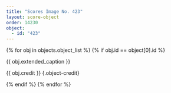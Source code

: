 ```yaml
---
title: "Scores Image No. 423"
layout: score-object
order: 14230
object:
  - id: "423"
---
```


{% for obj in objects.object_list %}
{% if obj.id == object[0].id %}

{{ obj.extended_caption }}

{{ obj.credit }} {.object-credit}

{% endif %}
{% endfor %}
